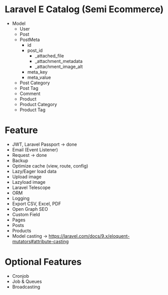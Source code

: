 # Laravel E Catalog (Semi Ecommerce)
- Model
  - User
  - Post
  - PostMeta
    - id
    - post_id
      - _attached_file
      - _attachment_metadata
      - _attachment_image_alt
    - meta_key
    - meta_value
  - Post Category
  - Post Tag
  - Comment
  - Product
  - Product Category
  - Product Tag
# Feature
- JWT, Laravel Passport                 -> done
- Email (Event Listener)
- Request                               -> done
- Backup
- Optimize cache (view, route, config)
- Lazy/Eager load data
- Upload image
- Lazyload image
- Laravel Telescope
- ORM
- Logging
- Export CSV, Excel, PDF
- Open Graph SEO
- Custom Field
- Pages
- Posts
- Products
- Model casting -> https://laravel.com/docs/9.x/eloquent-mutators#attribute-casting

# Optional Features
- Cronjob
- Job & Queues
- Broadcasting